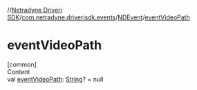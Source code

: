 //[Netradyne Driveri SDK](../../index.md)/[com.netradyne.driverisdk.events](../index.md)/[NDEvent](index.md)/[eventVideoPath](event-video-path.md)



# eventVideoPath  
[common]  
Content  
val [eventVideoPath](event-video-path.md): [String](https://kotlinlang.org/api/latest/jvm/stdlib/kotlin/-string/index.html)? = null  



